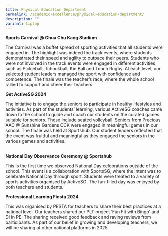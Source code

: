 ```yaml
---
title: Physical Education Department
permalink: /academic-excellence/physical-education-department/
description: ""
variant: tiptap
---
```

<p><strong>Sports Carnival @ Chua Chu Kang Stadium</strong>
</p>
<p>The Carnival was a buffet spread of sporting activities that all students
were engaged in. The highlight was indeed the track events, where students
demonstrated their speed and agility to outpace their peers. Students who
were not involved in the track events were engaged in different activities
such as Pickleball, Tchoukball, Kin Ball and Touch Rugby. At each level,
our selected student leaders managed the sport with confidence and competence.
The finale was the teacher’s race, where the whole school rallied to support
and cheer their teachers.</p>
<p><strong>Get ActiveSG 2024</strong>
</p>
<p>The initiative is to engage the seniors to participate in healthy lifestyles
and activities. As part of the students’ learning, various ActiveSG coaches
came down to the school to guide and coach our students on the curated
games suitable for seniors. These include seated volleyball. Seniors from
Precious AAC @ Sunshine Gardens CCK were engaged in meaningful games in
our school. The finale was held at Sportshub. Our student leaders reflected
that the event was fruitful and meaningful as they engaged the seniors
in the various games and activities.</p>
<p>
<br><strong>National Day Observance Ceremony @ Sportshub</strong>
</p>
<p>This is the first time we observed National Day celebrations outside of
the school. This event is a collaboration with SportsSG, where the intent
was to celebrate National Day through sport. Students were treated to a
variety of sports activities organised by ActiveSG. The fun-filled day
was enjoyed by both teachers and students.</p>
<p><strong>Professional Learning Fiesta 2024</strong>
</p>
<p>This was organised by PESTA for teachers to share their best practices
at a national level. Our teachers shared our PLT project ‘Fun Fit with
Bingo' and DI in PE. The sharing received good feedback and raving reviews
from participants. As part of our belief in growing and developing teachers,
we will be sharing at other national platforms in 2025.</p>
<p>
<br>
</p>